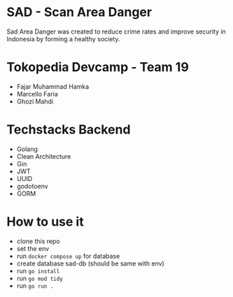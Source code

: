 # SAD - Scan Area Danger
 Sad Area Danger was created to reduce crime rates and improve security in Indonesia by forming a healthy society.

# Tokopedia Devcamp - Team 19
- Fajar Muhammad Hamka
- Marcello Faria
- Ghozi Mahdi

# Techstacks Backend
- Golang
- Clean Architecture
- Gin
- JWT
- UUID
- godotoenv
- GORM

# How to use it
- clone this repo
- set the env
- run `docker compose up` for database
- create database sad-db (should be same with env)
- run `go install`
- run `go mod tidy`
- run `go run .`